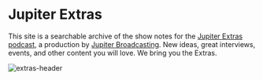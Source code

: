 # Jupiter Extras

This site is a searchable archive of the show notes for the [Jupiter Extras podcast](https://extras.show/), a production by [Jupiter Broadcasting](https://www.jupiterbroadcasting.com/). New ideas, great interviews, events, and other content you will love. We bring you the Extras.

![extras-header](/images/extras-header.jpg)

